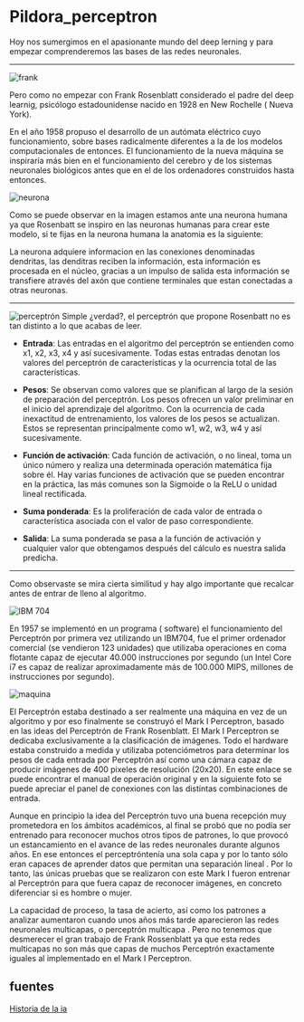 # Pildora_perceptron
Hoy nos sumergimos en el apasionante mundo del deep lerning y para empezar comprenderemos las bases de las redes neuronales.

----

![frank](https://encrypted-tbn0.gstatic.com/images?q=tbn:ANd9GcSOcd1oCI-XtwJrj-CNlFWCgN48BJ6pYXENAg&s)

Pero como no empezar con Frank Rosenblatt considerado el padre del deep learnig, psicólogo estadounidense nacido en 1928 en New Rochelle ( Nueva York).

En el año 1958 propuso el desarrollo de un autómata eléctrico cuyo funcionamiento, sobre bases radicalmente diferentes a la de los modelos computacionales de entonces. El funcionamiento de la nueva máquina se inspiraría más bien en el funcionamiento del cerebro y de los sistemas neuronales biológicos antes que en el de los ordenadores construidos hasta entonces.

![neurona](https://media.telefonicatech.com/telefonicatech/uploads/2021/1/1692_Capturadepantalla2018-07-19alas18.05.40.png)

Como se puede observar en la imagen estamos ante una neurona humana ya que Rosenbatt se inspiro en las neuronas humanas para crear este modelo, si te fijas en la neurona humana la anatomia es la siguiente:

La neurona adquiere informacion en las conexiones denominadas dendritas, las denditras reciben la información, esta información es procesada en el núcleo, gracias a un impulso de salida esta información se transfiere através del axón que contiene terminales que estan conectadas a otras neuronas.

----

![perceptrón](https://media.telefonicatech.com/telefonicatech/uploads/2021/1/1692_Capturadepantalla2018-07-19alas12.45.09.png)
Simple ¿verdad?, el perceptrón que propone Rosenbatt no es tan distinto a lo que acabas de leer.

* **Entrada**: Las entradas en el algoritmo del perceptrón se entienden como x1, x2, x3, x4 y así sucesivamente. Todas estas entradas denotan los valores del perceptrón de características y la ocurrencia total de las características.

* **Pesos**: Se observan como valores que se planifican al largo de la sesión de preparación del perceptrón. Los pesos ofrecen un valor preliminar en el inicio del aprendizaje del algoritmo. Con la ocurrencia de cada inexactitud de entrenamiento, los valores de los pesos se actualizan. Estos se representan principalmente como w1, w2, w3, w4 y así sucesivamente.
  
* **Función de activación**: Cada función de activación, o no lineal, toma un único número y realiza una determinada operación matemática fija sobre él. Hay varias funciones de activación que se pueden encontrar en la práctica, las más comunes son la Sigmoide o la ReLU o unidad lineal rectificada.

* **Suma ponderada**: Es la proliferación de cada valor de entrada o característica asociada con el valor de paso correspondiente.
  
* **Salida**: La suma ponderada se pasa a la función de activación y cualquier valor que obtengamos después del cálculo es nuestra salida predicha.

----
Como observaste se mira cierta similitud y hay algo importante que recalcar antes de entrar de lleno al algoritmo.

![IBM 704](https://media.licdn.com/dms/image/v2/D4D12AQFHeOtrbxjXTg/article-inline_image-shrink_1500_2232/article-inline_image-shrink_1500_2232/0/1715098892825?e=1754524800&v=beta&t=wP0s8COlMjPO4x0ZbmNvUR1POj0zCVJAOWOam0Cj490)

En 1957 se implementó en un programa ( software) el funcionamiento del Perceptrón por primera vez utilizando un IBM704, fue el primer ordenador comercial (se vendieron 123 unidades) que utilizaba operaciones en coma flotante capaz de ejecutar 40.000 instrucciones por segundo (un Intel Core i7 es capaz de realizar aproximadamente más de 100.000 MIPS, millones de instrucciones por segundo). 

![maquina](https://media.telefonicatech.com/telefonicatech/uploads/2021/1/1692_Capturadepantalla2018-07-19alas17.42.08.png)

El Perceptrón estaba destinado a ser realmente una máquina en vez de un algoritmo y por eso finalmente se construyó el Mark I Perceptron, basado en las ideas del Perceptrón de Frank Rosenblatt. El Mark I Perceptron se dedicaba exclusivamente a la clasificación de imágenes. Todo el hardware estaba construido a medida y utilizaba potenciómetros para determinar los pesos de cada entrada por Perceptrón así como una cámara capaz de producir imágenes de 400 pixeles de resolución (20x20). En este enlace se puede encontrar el manual de operación original y en la siguiente foto se puede apreciar el panel de conexiones con las distintas combinaciones de entrada.

Aunque en principio la idea del Perceptrón tuvo una buena recepción muy prometedora en los ámbitos académicos, al final se probó que no podía ser entrenado para reconocer muchos otros tipos de patrones, lo que provocó un estancamiento en el avance de las redes neuronales durante algunos años. En ese entonces el perceptróntenía una sola capa y por lo tanto sólo eran capaces de aprender datos que permitan una separación lineal . Por lo tanto, las únicas pruebas que se realizaron con este Mark I fueron entrenar al Perceptrón para que fuera capaz de reconocer imágenes, en concreto diferenciar si es hombre o mujer.

La capacidad de proceso, la tasa de acierto, así como los patrones a analizar aumentaron cuando unos años más tarde aparecieron las redes neuronales multicapas, o perceptrón multicapa . Pero no tenemos que desmerecer el gran trabajo de Frank Rossenblatt ya que esta redes multicapas no son más que capas de muchos Perceptrón exactamente iguales al implementado en el Mark I Perceptron.


## fuentes
[Historia de la ia](https://telefonicatech.com/blog/historia-de-la-ia-frank-rosenblatt-y-e)
